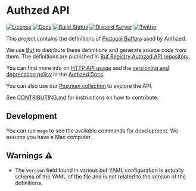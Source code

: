 # Authzed API

[![License](https://img.shields.io/badge/license-Apache--2.0-blue.svg "Apache 2.0 License")](https://www.apache.org/licenses/LICENSE-2.0.html)
[![Docs](https://img.shields.io/badge/docs-authzed.com-%234B4B6C "Authzed Documentation")](https://authzed.com/docs)
[![Build Status](https://github.com/authzed/api/workflows/Lint/badge.svg "GitHub Actions")](https://github.com/authzed/api/actions)
[![Discord Server](https://img.shields.io/discord/844600078504951838?color=7289da&logo=discord "Discord Server")](https://authzed.com/discord)
[![Twitter](https://img.shields.io/twitter/follow/authzed?color=%23179CF0&logo=twitter&style=flat-square "@authzed on Twitter")](https://twitter.com/authzed)

This project contains the definitions of [Protocol Buffers] used by Authzed.

We use [Buf] to distribute these definitions and generate source code from them. The definitions are published in [Buf Registry Authzed API repository].

You can find more info on [HTTP API usage] and the [versioning and deprecation policy] in the [Authzed Docs].

You can also use our [Postman collection] to explore the API.

See [CONTRIBUTING.md] for instructions on how to contribute.

[Protocol Buffers]: https://developers.google.com/protocol-buffers/
[Buf]: https://github.com/bufbuild/buf
[HTTP API usage]: https://authzed.com/docs/spicedb/getting-started/client-libraries#http-clients
[Authzed Docs]: https://authzed.com/docs
[versioning and deprecation policy]: https://authzed.com/blog/buf
[Postman collection]: (https://www.postman.com/authzed/spicedb/collection/m26cqyc)
[Buf Registry Authzed API repository]: https://buf.build/authzed/api/docs/main
[CONTRIBUTING.md]: https://github.com/authzed/api/blob/main/CONTRIBUTING.md

## Development

You can run `mage` to see the available commands for development. We assume you have a Mac computer.

## Warnings ⚠️

- The `version` field found in various buf YAML configuration is actually schema of the YAML of the file and is not related to the version of the definitions.

